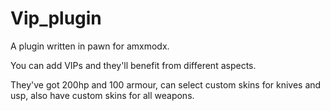 # Vip_plugin
A plugin written in pawn for amxmodx.

You can add VIPs and they'll benefit from different aspects. 

They've got 200hp and 100 armour, can select custom skins for knives and usp, also have custom skins for all weapons. 
